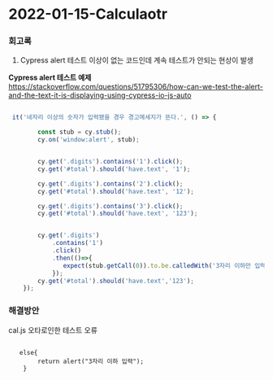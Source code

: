 # 2022-01-15-Calculaotr

### 회고록
1. Cypress alert 테스트
이상이 없는 코드인데 계속 테스트가 안되는 현상이 발생


**Cypress alert 테스트 예제**
https://stackoverflow.com/questions/51795306/how-can-we-test-the-alert-and-the-text-it-is-displaying-using-cypress-io-js-auto

```javascript

 it('네자리 이상의 숫자가 입력됐을 경우 경고메세지가 뜬다.', () => {

        const stub = cy.stub();
        cy.on('window:alert', stub);


        cy.get('.digits').contains('1').click();
        cy.get('#total').should('have.text', '1');

        cy.get('.digits').contains('2').click();
        cy.get('#total').should('have.text', '12');

        cy.get('.digits').contains('3').click();
        cy.get('#total').should('have.text', '123');


        cy.get('.digits')
            .contains('1')
            .click()
            .then(()=>{
               expect(stub.getCall(0)).to.be.calledWith('3자리 이하만 입력');
            });
        cy.get('#total').should('have.text','123');
    });
```

### 해결방안
cal.js 오타로인한 테스트 오류

```javscript

   else{
        return alert("3자리 이하 입력");
    }

```

